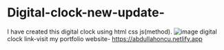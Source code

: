 # Digital-clock-new-update-

I have created this digital clock using html css js(method).
![image](https://user-images.githubusercontent.com/102960277/188275393-07d199db-e90f-4fc4-90b8-ef14b9934686.png)
digital clock link-visit my portfolio website- https://abdullahoncu.netlify.app


